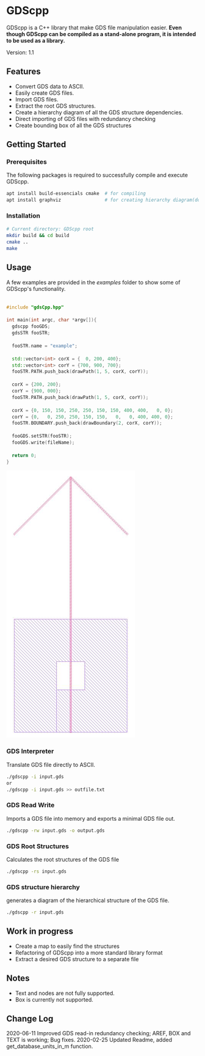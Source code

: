 # GDScpp

GDScpp is a C++ library that make GDS file manipulation easier. __Even though GDScpp can be compiled as a stand-alone program, it is intended to be used as a library.__

Version: 1.1

## Features

* Convert GDS data to ASCII.
* Easily create GDS files.
* Import GDS files.
* Extract the root GDS structures.
* Create a hierarchy diagram of all the GDS structure dependencies.
* Direct importing of GDS files with redundancy checking
* Create bounding box of all the GDS structures

## Getting Started

### Prerequisites

The following packages is required to successfully compile and execute GDScpp.

``` bash
apt install build-essencials cmake  # for compiling
apt install graphviz                # for creating hierarchy diagram(dot file)
```

### Installation

``` bash
# Current directory: GDScpp root
mkdir build && cd build
cmake ..
make
```

## Usage

A few examples are provided in the _examples_ folder to show some of GDScpp's functionality.

``` cpp

#include "gdsCpp.hpp"

int main(int argc, char *argv[]){
  gdscpp fooGDS;
  gdsSTR fooSTR;

  fooSTR.name = "example";

  std::vector<int> corX = {  0, 200, 400};
  std::vector<int> corY = {700, 900, 700};
  fooSTR.PATH.push_back(drawPath(1, 5, corX, corY));

  corX = {200, 200};
  corY = {900, 000};
  fooSTR.PATH.push_back(drawPath(1, 5, corX, corY));

  corX = {0, 150, 150, 250, 250, 150, 150, 400, 400,   0, 0};
  corY = {0,   0, 250, 250, 150, 150,   0,   0, 400, 400, 0};
  fooSTR.BOUNDARY.push_back(drawBoundary(2, corX, corY));

  fooGDS.setSTR(fooSTR);
  fooGDS.write(fileName);

  return 0;
}

```

![gdsExample](gdsExample.jpg)

### GDS Interpreter

Translate GDS file directly to ASCII.
``` bash
./gdscpp -i input.gds
or
./gdscpp -i input.gds >> outfile.txt
```

### GDS Read Write

Imports a GDS file into memory and exports a minimal GDS file out.

``` bash
./gdscpp -rw input.gds -o output.gds
```

### GDS Root Structures

Calculates the root structures of the GDS file

``` bash
./gdscpp -rs input.gds
```

### GDS structure hierarchy

generates a diagram of the hierarchical structure of the GDS file.

``` bash
./gdscpp -r input.gds
```

## Work in progress
* Create a map to easily find the structures
* Refactoring of GDScpp into a more standard library format
* Extract a desired GDS structure to a separate file

## Notes
* Text and nodes are not fully supported.
* Box is currently not supported.

## Change Log
2020-06-11  Improved GDS read-in redundancy checking; AREF, BOX and TEXT is working; Bug fixes.
2020-02-25  Updated Readme, added get_database_units_in_m function.